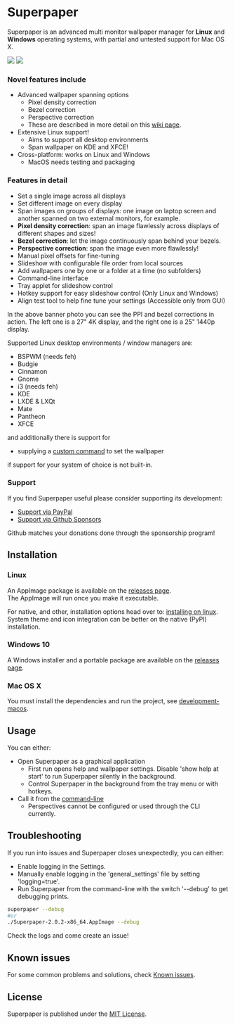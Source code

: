 # Superpaper

Superpaper is an advanced multi monitor wallpaper manager for **Linux** and **Windows** operating systems, with partial and untested support for Mac OS X.

![](https://raw.githubusercontent.com/hhannine/Superpaper/branch-resources/readme-banner.jpg)
![](https://raw.githubusercontent.com/hhannine/Superpaper/branch-resources/gui-screenshot.png)

### Novel features include
- Advanced wallpaper spanning options
  - Pixel density correction
  - Bezel correction
  - Perspective correction
  - These are described in more detail on this [wiki page](https://github.com/hhannine/superpaper/wiki/Wallpaper-spanning-with-advanced-options:-what-the-pixel-density-and-perspective-corrections-are-about).
- Extensive Linux support!
  - Aims to support all desktop environments
  - Span wallpaper on KDE and XFCE!
- Cross-platform: works on Linux and Windows
  - MacOS needs testing and packaging

### Features in detail
- Set a single image across all displays
- Set different image on every display
- Span images on groups of displays: one image on laptop screen and another spanned on two external monitors, for example.
- **Pixel density correction**: span an image flawlessly across displays of different shapes and sizes!
- **Bezel correction**: let the image continuously span behind your bezels.
- **Perspective correction**: span the image even more flawlessly!
- Manual pixel offsets for fine-tuning
- Slideshow with configurable file order from local sources
- Add wallpapers one by one or a folder at a time (no subfolders)
- Command-line interface
- Tray applet for slideshow control
- Hotkey support for easy slideshow control (Only Linux and Windows)
- Align test tool to help fine tune your settings (Accessible only from GUI)

In the above banner photo you can see the PPI and bezel corrections in action. The left one is a 27" 4K display, and the right one is a 25" 1440p display.

Supported Linux desktop environments / window managers are:
- BSPWM (needs feh)
- Budgie
- Cinnamon
- Gnome
- i3 (needs feh)
- KDE
- LXDE & LXQt
- Mate
- Pantheon
- XFCE

and additionally there is support for
- supplying a [custom command](./docs/custom-command.md) to set the wallpaper

if support for your system of choice is not built-in.


### Support
If you find Superpaper useful please consider supporting its development:

- [Support via PayPal](https://www.paypal.me/superpaper/5)
- [Support via Github Sponsors](https://github.com/sponsors/hhannine)

Github matches your donations done through the sponsorship program!


## Installation

### Linux

An AppImage package is available on the [releases page](https://github.com/hhannine/superpaper/releases).  
The AppImage will run once you make it executable.

 For native, and other, installation options head over to: [installing on linux](./docs/installation-linux.md). System theme and icon integration can be better on the native (PyPI) installation.

### Windows 10

 A Windows installer and a portable package are available on the [releases page](https://github.com/hhannine/superpaper/releases).

### Mac OS X

 You must install the dependencies and run the project, see [development-macos](./docs/development-macos.md).


## Usage

You can either:

- Open Superpaper as a graphical application
  - First run opens help and wallpaper settings. Disable 'show help at start' to run Superpaper silently in the background.
  - Control Superpaper in the background from the tray menu or with hotkeys.
- Call it from the [command-line](./docs/cli-usage.md)
  - Perspectives cannot be configured or used through the CLI currently.


## Troubleshooting

If you run into issues and Superpaper closes unexpectedly, you can either:
- Enable logging in the Settings.
- Manually enable logging in the 'general_settings' file by setting 'logging=true'.
- Run Superpaper from the command-line with the switch '--debug' to get debugging prints.
```sh
superpaper --debug
#or
./Superpaper-2.0.2-x86_64.AppImage --debug
```
Check the logs and come create an issue!


## Known issues

For some common problems and solutions, check [Known issues](./docs/known-issues.md).


## License

Superpaper is published under the [MIT License](./LICENSE).
